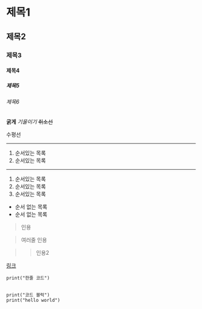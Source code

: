 # 제목1
## 제목2
### 제목3
#### 제목4
##### 제목5
###### 제목6

**굵게**
*기울이기*
~~취소선~~

수평선

---

1. 순서있는 목록
1. 순서있는 목록

---

1. 순서있는 목록
2. 순서있는 목록
3. 순서있는 목록

* 순서 없는 목록
* 순서 없는 목록

> 인용

> 여러줄
> 인용

>> 인용2

[링크](https://github.com/ToTo-Mo/Notebook)

`print("한줄 코드")`

```

print("코드 블럭")
print("hello world")

```

